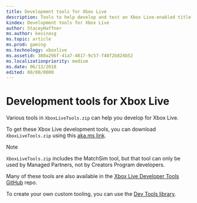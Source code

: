 ```yaml
---
title: Development tools for Xbox Live
description: Tools to help develop and test an Xbox Live-enabled title.
kindex: Development tools for Xbox Live
author: StaceyHaffner
ms.author: kevinasg
ms.topic: article
ms.prod: gaming
ms.technology: xboxlive
ms.assetid: 380a29bf-41a7-4817-9c57-f48f2b824b52
ms.localizationpriority: medium
ms.date: 06/13/2018
edited: 00/00/0000
---
```


# Development tools for Xbox Live

Various tools in `XboxLiveTools.zip` can help you develop for Xbox Live.

To get these Xbox Live development tools, you can download `XboxLiveTools.zip` using this [aka.ms link](https://aka.ms/xboxliveuwptools).

> [!NOTE]
> `XboxLiveTools.zip` includes the MatchSim tool, but that tool can only be used by Managed Partners, not by Creators Program developers.

Many of these tools are also available in the [Xbox Live Developer Tools GitHub](https://github.com/Microsoft/xbox-live-developer-tools) repo.

To create your own custom tooling, you can use the [Dev Tools library](https://www.nuget.org/packages/Microsoft.Xbox.Services.DevTools).
